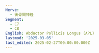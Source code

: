 ```yaml
---
Nerve:
  - 後骨間神経
Segment:
  - C7
  - C8
English: Abductor Pollicis Longus (APL)
lastmod: '2025-03-05'
last_edited: 2025-02-27T00:00:00.000Z
---
```



